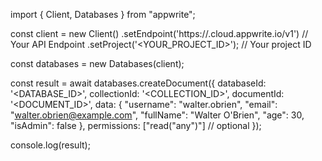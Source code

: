 import { Client, Databases } from "appwrite";

const client = new Client()
    .setEndpoint('https://<REGION>.cloud.appwrite.io/v1') // Your API Endpoint
    .setProject('<YOUR_PROJECT_ID>'); // Your project ID

const databases = new Databases(client);

const result = await databases.createDocument({
    databaseId: '<DATABASE_ID>',
    collectionId: '<COLLECTION_ID>',
    documentId: '<DOCUMENT_ID>',
    data: {
        "username": "walter.obrien",
        "email": "walter.obrien@example.com",
        "fullName": "Walter O'Brien",
        "age": 30,
        "isAdmin": false
    },
    permissions: ["read("any")"] // optional
});

console.log(result);
